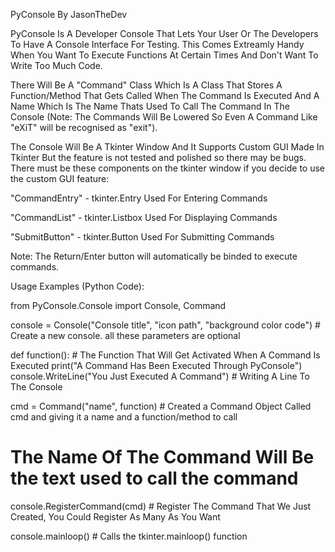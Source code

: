 PyConsole By JasonTheDev

PyConsole Is A Developer Console That Lets Your User Or The Developers To Have A Console Interface For Testing.
This Comes Extreamly Handy When You Want To Execute Functions At Certain Times And Don't Want To Write Too Much Code.

There Will Be A "Command" Class Which Is A Class That Stores A Function/Method That Gets Called When The Command Is Executed And A 
Name Which Is The Name Thats Used To Call The Command In The Console (Note: The Commands Will Be Lowered So Even A Command Like
"eXiT" will be recognised as "exit").

The Console Will Be A Tkinter Window And It Supports Custom GUI Made In Tkinter But the feature is not tested and polished so there
may be bugs. There must be these components on the tkinter window if you decide to use the custom GUI feature:

"CommandEntry" - tkinter.Entry Used For Entering Commands

"CommandList" - tkinter.Listbox Used For Displaying Commands

"SubmitButton" - tkinter.Button Used For Submitting Commands

Note: The Return/Enter button will automatically be binded to execute commands.

Usage Examples (Python Code):


from PyConsole.Console import Console, Command

console = Console("Console title", "icon path", "background color code") # Create a new console.   all these parameters are optional

def function(): # The Function That Will Get Activated When A Command Is Executed
	print("A Command Has Been Executed Through PyConsole")
	console.WriteLine("You Just Executed A Command") # Writing A Line To The Console

cmd = Command("name", function) # Created a Command Object Called cmd and giving it a name and a function/method to call

# The Name Of The Command Will Be the text used to call the command

console.RegisterCommand(cmd) # Register The Command That We Just Created, You Could Register As Many As You Want

console.mainloop() # Calls the tkinter.mainloop() function


